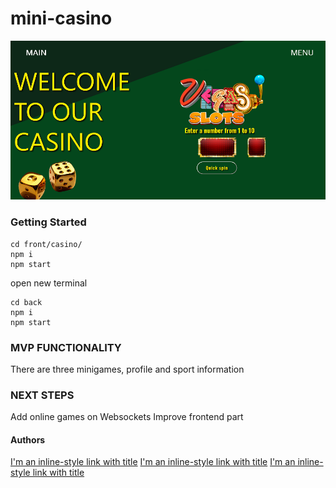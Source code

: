 # mini-casino
![Image of casino](https://github.com/glow27/casino-project/blob/master/Untitled.png)

### Getting Started
  
```
cd front/casino/
npm i
npm start
```
open new terminal
```
cd back
npm i
npm start
```
### MVP FUNCTIONALITY
There are three minigames, profile and sport information

### NEXT STEPS
Add online games on Websockets
Improve frontend part

#### Authors
[I'm an inline-style link with title](https://github.com/glow27 "Pavel Bondarenko")
[I'm an inline-style link with title](https://github.com/albpfau "Albert Tarasov")
[I'm an inline-style link with title](https://github.com/EvgenyShvetcov "Eugeny Shvetcov")
